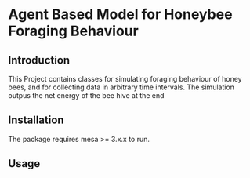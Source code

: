 # Agent Based Model for Honeybee Foraging Behaviour

## Introduction
This Project contains classes for simulating foraging behaviour of honey bees, and for collecting data in arbitrary time intervals. The simulation outpus the net energy of the bee hive at the end

## Installation
The package requires mesa >= 3.x.x to run. 

## Usage

